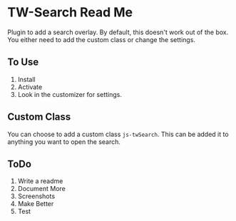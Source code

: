 # TW-Search Read Me

Plugin to add a search overlay. By default, this doesn't work out of the box. You either need to add the custom class or change the settings.

## To Use
1. Install
2. Activate
4. Look in the customizer for settings.

## Custom Class
You can choose to add a custom class `js-twSearch`. This can be added it to anything you want to open the search.

## ToDo

1. Write a readme
2. Document More
3. Screenshots
4. Make Better
5. Test
